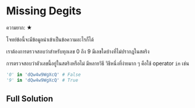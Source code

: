 # Missing Degits

ความยาก: ★

โจทย์ข้อนี้จะมีข้อมูลนำเข้าเป็นข้อความอะไรก็ได้

เราต้องการตรวจสอบว่าสำหรับทุกเลข 0 ถึง 9 มีเลขใดบ้างที่ไม่ปรากฎในสตริง

การตรวจสอบว่าตัวเลขนี้อยู่ในสตริงหรือไม่ มีหลายวิธี วิธีหนึ่งที่ง่ายมาก ๆ คือใช้ operator `in` เช่น

```py
'0' in 'dQw4w9WgXcQ' # False
'9' in 'dQw4w9WgXcQ' # True
```

## Full Solution

<Spoiler>
  <S05List11 />
</Spoiler>

